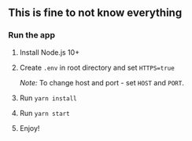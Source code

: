 ## This is fine to not know everything

### Run the app
1. Install Node.js 10+
2. Create `.env` in root directory and set `HTTPS=true`

    _Note:_ To change host and port - set `HOST` and `PORT`.
3. Run `yarn install`
4. Run `yarn start`
5. Enjoy!
